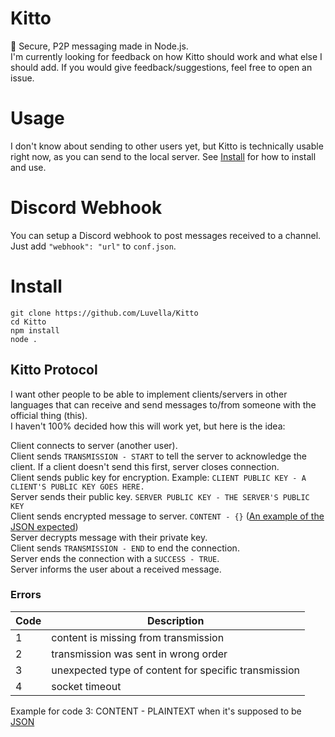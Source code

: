 # Kitto
🔌 Secure, P2P messaging made in Node.js.  
I'm currently looking for feedback on how Kitto should work and what else I should add. If you would give feedback/suggestions, feel free to open an issue.

# Usage
I don't know about sending to other users yet, but Kitto is technically usable right now, as you can send to the local server. See [Install](#install) for how to install and use.

# Discord Webhook
You can setup a Discord webhook to post messages received to a channel. Just add `"webhook": "url"` to `conf.json`.

# Install
```
git clone https://github.com/Luvella/Kitto
cd Kitto
npm install
node .
```

## Kitto Protocol
I want other people to be able to implement clients/servers in other languages that can receive and send messages to/from someone with the official thing (this).  
I haven't 100% decided how this will work yet, but here is the idea:  

Client connects to server (another user).  
Client sends `TRANSMISSION - START` to tell the server to acknowledge the client. If a client doesn't send this first, server closes connection.  
Client sends public key for encryption. Example: `CLIENT PUBLIC KEY - A CLIENT'S PUBLIC KEY GOES HERE.`  
Server sends their public key. `SERVER PUBLIC KEY - THE SERVER'S PUBLIC KEY`  
Client sends encrypted message to server. `CONTENT - {}` ([An example of the JSON expected](https://github.com/juhoen/hybrid-crypto-js#encryption))  
Server decrypts message with their private key.  
Client sends `TRANSMISSION - END` to end the connection.  
Server ends the connection with a `SUCCESS - TRUE`.  
Server informs the user about a received message.

### Errors 
| Code    | Description                                          |
|---------|------------------------------------------------------|
| 1       | content is missing from transmission                 |
| 2       | transmission was sent in wrong order                 |
| 3       | unexpected type of content for specific transmission |
| 4       | socket timeout                                       |  

Example for code 3: CONTENT - PLAINTEXT when it's supposed to be [JSON](https://github.com/juhoen/hybrid-crypto-js#encryption)
